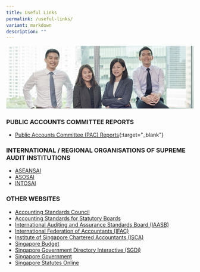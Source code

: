 ```yaml
---
title: Useful Links
permalink: /useful-links/
variant: markdown
description: ""
---
```

![](/images/UsefullinksBanner.jpg)

### PUBLIC ACCOUNTS COMMITTEE REPORTS
* [Public Accounts Committee (PAC) Reports](https://sprs.parl.gov.sg/selectcommittee/#/home){:target="\_blank"}

### INTERNATIONAL / REGIONAL ORGANISATIONS OF SUPREME AUDIT INSTITUTIONS
- [ASEANSAI](https://www.aseansai.org/)
- [ASOSAI](https://asosai.org/asosai/)
- [INTOSAI](https://www.intosai.org/)

### OTHER WEBSITES
- [Accounting Standards Council](https://www.asc.gov.sg/)
- [Accounting Standards for Statutory Boards](https://www.assb.gov.sg/)
- [International Auditing and Assurance Standards Board (IAASB)](https://www.iaasb.org/about-iaasb)
- [International Federation of Accountants (IFAC)](https://www.ifac.org/)
- [Institute of Singapore Chartered Accountants (ISCA)](https://www.isca.org.sg/)
- [Singapore Budget](https://www.mof.gov.sg/singaporebudget)
- [Singapore Government Directory Interactive (SGDi)](https://www.sgdi.gov.sg/ministries)
- [Singapore Government](https://www.gov.sg)
- [Singapore Statutes Online](https://sso.agc.gov.sg/)